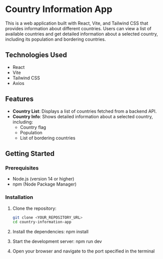 # Country Information App

This is a web application built with React, Vite, and Tailwind CSS that provides information about different countries. Users can view a list of available countries and get detailed information about a selected country, including its population and bordering countries.

## Technologies Used

- React
- Vite
- Tailwind CSS
- Axios

## Features

- **Country List**: Displays a list of countries fetched from a backend API.
- **Country Info**: Shows detailed information about a selected country, including:
  - Country flag
  - Population
  - List of bordering countries

## Getting Started

### Prerequisites

- Node.js (version 14 or higher)
- npm (Node Package Manager)

### Installation

1. Clone the repository:

   ```bash
   git clone <YOUR_REPOSITORY_URL>
   cd country-information-app

2. Install the dependencies:
    npm install

3. Start the development server:
    npm run dev

4.  Open your browser and navigate to the port specified in the terminal